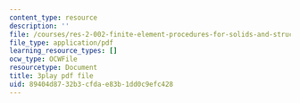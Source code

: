 ```yaml
---
content_type: resource
description: ''
file: /courses/res-2-002-finite-element-procedures-for-solids-and-structures-spring-2010/89404d8732b3cfdae83b1dd0c9efc428_Krb1fF2Ycgo.pdf
file_type: application/pdf
learning_resource_types: []
ocw_type: OCWFile
resourcetype: Document
title: 3play pdf file
uid: 89404d87-32b3-cfda-e83b-1dd0c9efc428
---
```

